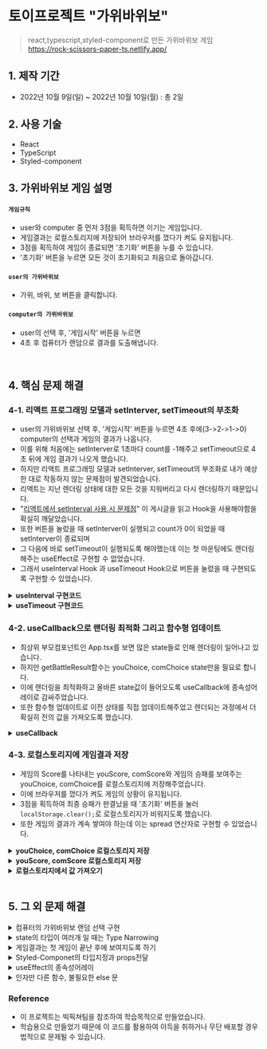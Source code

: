 # 토이프로젝트 "가위바위보"
> react,typescript,styled-component로 만든 가위바위보 게임 </br>
https://rock-scissors-paper-ts.netlify.app/

## 1. 제작 기간
-  2022년 10월 9일(일) ~ 2022년 10월 10일(월) : 총 2일


## 2. 사용 기술
- React
- TypeScript
- Styled-component

## 3. 가위바위보 게임 설명

#### `게임규칙`
- user와 computer 중 먼저 3점을 획득하면 이기는 게임입니다.
- 게임결과는 로컬스토리지에 저장되어 브라우저를 껐다가 켜도 유지됩니다.
- 3점을 획득하여 게임이 종료되면 '초기화' 버튼을 누를 수 있습니다.
- '초기화' 버튼을 누르면 모든 것이 초기화되고 처음으로 돌아갑니다.

#### `user의 가위바위보`
- 가위, 바위, 보 버튼을 클릭합니다.

#### `computer의 가위바위보`
- user의 선택 후, '게임시작' 버튼을 누르면
- 4초 후 컴퓨터가 랜덤으로 결과를 도출해냅니다.

</br>

## 4. 핵심 문제 해결
### 4-1. 리액트 프로그래밍 모델과 setInterver, setTimeout의 부조화

- user의 가위바위보 선택 후, '게임시작' 버튼을 누르면 4초 후에(3->2->1->0) computer의 선택과 게임의 결과가 나옵니다. </br>
- 이를 위해 처음에는 setInterver로 1초마다 count를 -1해주고 setTimeout으로 4초 뒤에 게임 결과가 나오게 했습니다. </br>
- 하지만 리액트 프로그래밍 모델과 setInterver, setTimeout의 부조화로 내가 예상한 대로 작동하지 않는 문제점이 발견되었습니다. </br>
- 리액트는 지난 렌더링 상태에 대한 모든 것을 지워버리고 다시 렌더링하기 때문입니다. </br>
- "[리액트에서 setInterval 사용 시 문제점](https://velog.io/@jakeseo_me/%EB%B2%88%EC%97%AD-%EB%A6%AC%EC%95%A1%ED%8A%B8-%ED%9B%85%EC%8A%A4-%EC%BB%B4%ED%8F%AC%EB%84%8C%ED%8A%B8%EC%97%90%EC%84%9C-setInterval-%EC%82%AC%EC%9A%A9-%EC%8B%9C%EC%9D%98-%EB%AC%B8%EC%A0%9C%EC%A0%90)" 이 게시글을 읽고 Hook을 사용해야함을 확실히 깨달았습니다. </br>
- 또한 버튼을 눌렀을 때 setInterver이 실행되고 count가 0이 되었을 때 setInterver이 종료되며  </br> 
- 그 다음에 바로 setTimeout이 실행되도록 해야했는데 이는 첫 마운팅에도 렌더링해주는 useEffect로 구현할 수 없었습니다. </br>
- 그래서 useInterval Hook 과 useTimeout Hook으로 버튼을 눌렀을 때 구현되도록 구현할 수 있었습니다. </br>

<details>
<summary><b>useInterval 구현코드</b></summary>
<div markdown="1">
  
~~~javascript
//useInterval hook
import { useEffect, useRef } from "react";

function useInterval(callback: () => void, delay: number | null) {
  const savedCallback = useRef(callback);

  useEffect(() => {
    savedCallback.current = callback;
  }, [callback]);

  useEffect(() => {
    function tick() {
      savedCallback.current();
    }
    if (delay !== null) {
      const id = setInterval(tick, delay);
      return () => clearInterval(id);
    }
  }, [delay]);
}

export default useInterval;

//useInterval hook 사용
useInterval(
   () => {
     if (typeof count === "number") {
       setCount(count - 1); // 3 -> 2 -> 1 -> 0
       setIntervalStop(count - 1); // 1-1 = 0 = 즉, false가 되어 useInterval이 종료됩니다.
     }
   },
   intervalStop ? 1000 : null // '게임시작'버튼을 눌면 intervalStop이 true가 되어 실행됩니다.
);
~~~
  
</div>
</details>

<details>
<summary><b>useTimeout 구현코드</b></summary>
<div markdown="1">
  
~~~javascript
//useTimeout hook
import { useRef, useEffect } from "react";

export default function useTimeout(callback: () => void, delay: number | null) {
  const stableCallback = useRef(callback);

  useEffect(() => {
    stableCallback.current = callback;
  }, [callback]);

  useEffect(() => {
    const tick = () => stableCallback.current();

    if (typeof delay !== "number") return;

    const t = setTimeout(tick, delay);

    return () => clearTimeout(t);
  }, [delay]);
}


//useTimeout hook 사용
useTimeout(
   () => {
     const chioces = ["가위", "바위", "보"];
     setComChoice(chioces[Math.floor(Math.random() * 3)]);
   },
  battleState === "한판 더!" ? 4000 : null // '게임시작' 버튼을 누르면 버튼의 state가 '한판 더!'로 바뀌고 useTimeout이 실행됩니다.
);
~~~
  
</div>
</details>

### 4-2. useCallback으로 랜더링 최적화 그리고 함수형 업데이트
- 최상위 부모컴포넌트인 App.tsx를 보면 많은 state들로 인해 렌더링이 일어나고 있습니다. 
- 하지만 getBattleResult함수는 youChoice, comChoice state만을 필요로 합니다.
- 이에 렌더링을 최적화하고 올바른 state값이 들어오도록 useCallback에 종속성어레이로 감싸주었습니다.
- 또한 함수형 업데이트로 이전 상태를 직접 업데이트해주었고 렌더되는 과정에서 더 확실히 전의 값을 가져오도록 했습니다.

<details>
<summary><b>useCallback</b></summary>
<div markdown="1">
  
~~~javascript
  const getBattleResult = useCallback(() => {
    switch (comChoice !== "" && youChoice) {
      case "가위":
        switch (comChoice) {
          case "가위":
            setCount("무승부");
            break;
          case "바위":
            setCount("패배");
            setYouScore((prev) => prev - 1);
            break;
          default:
            setCount("승리");
            setComScore((prev) => prev - 1);
            break;
        }
        break;
      case "바위":
        switch (comChoice) {
          case "가위":
            setCount("승리");
            setComScore((prev) => prev - 1);
            break;
          case "바위":
            setCount("무승부");
            break;
          default:
            setCount("패배");
            setYouScore((prev) => prev - 1);
            break;
        }
        break;
      default:
        switch (comChoice) {
          case "가위":
            setCount("패배");
            setYouScore((prev) => prev - 1);
            break;
          case "바위":
            setCount("승리");
            setComScore((prev) => prev - 1);
            break;
          default:
            setCount("무승부");
            break;
        }
        break;
    }
  }, [comChoice, youChoice]);
~~~
  
</div>
</details>


### 4-3. 로컬스토리지에 게임결과 저장

- 게임의 Score를 나타내는 youScore, comScore와 게임의 승패를 보여주는 youChoice, comChoice를 로컬스토리지에 저장해주었습니다.
- 이에 브라우저를 껐다가 켜도 게임의 상황이 유지됩니다.
- 3점을 획득하여 최종 승패가 판결났을 때 '초기화' 버튼을 눌러 `localStorage.clear();`로 로컬스토리지가 비워지도록 했습니다.
- 또한 게임의 결과가 계속 쌓여야 하는데 이는 spread 연산자로 구현할 수 있었습니다.


<details>
<summary><b>youChoice, comChoice 로컬스토리지 저장</b></summary>
<div markdown="1">

~~~javascript
  useEffect(() => {
    getBattleResult();
    comChoice !== "" &&
      localStorage.setItem(
        "choices",
        JSON.stringify([...result, { youChoice, comChoice }])
      );
  }, [comChoice]);
~~~

</div>
</details>

<details>
<summary><b>youScore, comScore 로컬스토리지 저장</b></summary>
<div markdown="1">

~~~javascript
  useEffect(() => {
    localStorage.setItem("youScore", JSON.stringify(youScore));
    localStorage.setItem("comScore", JSON.stringify(comScore));

    if (comChoice !== "" && getScore("youScore") === 0) {
      window.alert("COMPUTER 승리!");
      setBattleState("초기화");
    } else if (comChoice !== "" && getScore("comScore") === 0) {
      window.alert("USER 승리!");
      setBattleState("초기화");
    }

    (count === "Draw" || "Lose" || "Win") && setResult(getResult());
  }, [youScore, youScore, count]);
~~~

</div>
</details>

<details>
<summary><b>로컬스토리지에서 값 가져오기</b></summary>
<div markdown="1">

~~~javascript
const getResult = () => {
  const localResultStore = localStorage.getItem("choices");

  if (localResultStore) {
    return JSON.parse(localResultStore);
  }

  return [];
};

const getScore = (itemKey: "youScore" | "comScore") => {
  const localScore = localStorage.getItem(itemKey);

  if (localScore) {
    return JSON.parse(localScore);
  }

  return 3;
};
~~~

</div>
</details>

</br>

## 5. 그 외 문제 해결

<details>
<summary>컴퓨터의 가위바위보 랜덤 선택 구현</summary>
<div markdown="1">

- '게임시작' 버튼을 누른 후, 정확히 4초 뒤에 컴퓨터는 '가위','바위','보' 중 하나를 고릅니다.
- `Math.floor(Math.random() * 3)`로 구현할 수 있었습니다.

~~~javascript
  useTimeout(
    () => {
      const chioces = ["가위", "바위", "보"];
      setComChoice(chioces[Math.floor(Math.random() * 3)]);
    },
    battleState === "한판 더!" ? 4000 : null // "한판 더!"면 실행 시작
  );
~~~

</div>
</details>

<details>
<summary>state의 타입이 여러개 일 때는 Type Narrowing</summary>
<div markdown="1">

- count는 number 3,2,1,0도 되고 string "VS", Win"이 되어 게임 상황도 나타내줍니다.
- 그래서 `const [count, setCount] = useState<number | string>("");`로 타입을 지정해주었는데
- 이 부분에서 "The left-hand side of an arithmetic operation must be of type 'any', 'number', 'bigint' or an enum type." 오류가 발생했고

~~~javascript
  useInterval(
    () => {
        setCount(count - 1); // 3 -> 2 -> 1 -> 0
        setIntervalStop(count - 1); // 1-1 = false
      }
    intervalStop ? 1000 : null // intervalStop이 true면 실행 시작
  );
~~~

- Narrowing으로 해결할 수 있었습니다.

~~~javascript
  useInterval(
    () => {
      if (typeof count === "number") {
        setCount(count - 1); // 3 -> 2 -> 1 -> 0
        setIntervalStop(count - 1); // 1-1 = false
      }
    },
    intervalStop ? 1000 : null // intervalStop이 true면 실행 시작
  );
~~~

</div>
</details>

<details>
<summary>게임결과는 첫 게임이 끝난 후에 보여지도록 하기</summary>
<div markdown="1">

- 게임결과는 '게임시작' 버튼을 누른 후 4초에 나타나야합니다.
- 이는 `result.length > 0 &&` 이렇게 조건부 렌더링으로 구현할 수 있었습니다.
- [코드 보러가기](https://github.com/wjddms4107/rock_scissors_paper/blob/main/src/App.tsx#L180)

</div>
</details>

<details>
<summary>Styled-Componet의 타입지정과 props전달</summary>
<div markdown="1">

- 버튼이 '초기화'로 바뀌면 버튼은 빨간색이 됩니다.
- 이는 버튼에 `background={battleState}` props를 전달해주고 Styled-Component에 타입을 지정하여 구현할 수 있었습니다. 
-[코드 보러가기](https://github.com/wjddms4107/rock_scissors_paper/blob/main/src/App.style.ts#L33)

</div>
</details>

<details>
<summary>useEffect의 종속성어레이</summary>
<div markdown="1">

- [코드 보러가기](https://github.com/wjddms4107/rock_scissors_paper/blob/main/src/App.tsx#L110)
- [코드 보러가기](https://github.com/wjddms4107/rock_scissors_paper/blob/main/src/App.tsx#L119)

</div>
</details>    

<details>
<summary>인자만 다른 함수, 불필요한 else 문</summary>
<div markdown="1">

<details>
<summary>리팩토링 전</summary>
<div markdown="1">

~~~javascript
  const getYouScoreStore = () => {
const localYouScore = localStorage.getItem('youScore');
  if(localYouScore) {
    return JSON.parse(localYouScore)
  } else {
    return 3
  }
}

const getComScoreStore = () => {
  const localComScore = localStorage.getItem('comScore');
  if(localComScore) {
    return JSON.parse(localComScore)
  } else {
    return 3
  }
}
~~~

</div>
</details>

<details>
<summary>리팩토링 후</summary>
<div markdown="1">

~~~javascript
const getScore = (itemKey: "youScore" | "comScore") => {
  const localScore = localStorage.getItem(itemKey);

  if(localScore) {
    return JSON.parse(localScore)
  }

  return 3;
}
~~~

</div>
</details>


</div>
</details>    

### Reference

- 이 프로젝트는 빅픽쳐팀을 참조하여 학습목적으로 만들었습니다.
- 학습용으로 만들었기 때문에 이 코드를 활용하여 이득을 취하거나 무단 배포할 경우 법적으로 문제될 수 있습니다.
